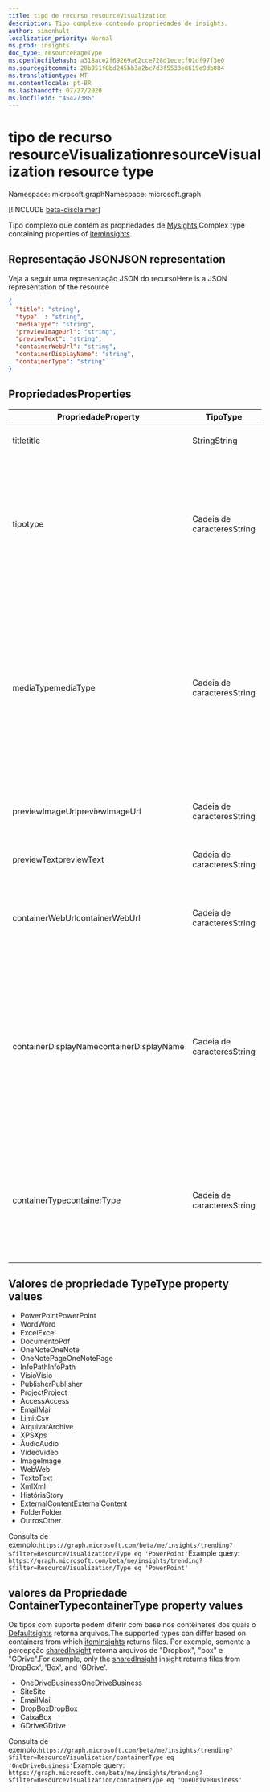 ```yaml
---
title: tipo de recurso resourceVisualization
description: Tipo complexo contendo propriedades de insights.
author: simonhult
localization_priority: Normal
ms.prod: insights
doc_type: resourcePageType
ms.openlocfilehash: a318ace2f69269a62cce728d1ececf01df97f3e0
ms.sourcegitcommit: 20b951f8bd245bb3a2bc7d3f5533e8619e9db084
ms.translationtype: MT
ms.contentlocale: pt-BR
ms.lasthandoff: 07/27/2020
ms.locfileid: "45427386"
---
```

# <a name="resourcevisualization-resource-type"></a><span data-ttu-id="faec3-103">tipo de recurso resourceVisualization</span><span class="sxs-lookup"><span data-stu-id="faec3-103">resourceVisualization resource type</span></span>

<span data-ttu-id="faec3-104">Namespace: microsoft.graph</span><span class="sxs-lookup"><span data-stu-id="faec3-104">Namespace: microsoft.graph</span></span>

[!INCLUDE [beta-disclaimer](../../includes/beta-disclaimer.md)]

<span data-ttu-id="faec3-105">Tipo complexo que contém as propriedades de [Mysights](iteminsights.md).</span><span class="sxs-lookup"><span data-stu-id="faec3-105">Complex type containing properties of [itemInsights](iteminsights.md).</span></span>

## <a name="json-representation"></a><span data-ttu-id="faec3-106">Representação JSON</span><span class="sxs-lookup"><span data-stu-id="faec3-106">JSON representation</span></span>

<span data-ttu-id="faec3-107">Veja a seguir uma representação JSON do recurso</span><span class="sxs-lookup"><span data-stu-id="faec3-107">Here is a JSON representation of the resource</span></span>

<!-- {
  "blockType": "resource",
  "optionalProperties": [
  ],  
  "@odata.type": "microsoft.graph.resourceVisualization"
}-->
```json
{
  "title": "string",
  "type"  : "string",
  "mediaType": "string",
  "previewImageUrl": "string",
  "previewText": "string",
  "containerWebUrl": "string",
  "containerDisplayName": "string",
  "containerType": "string"
}
```

## <a name="properties"></a><span data-ttu-id="faec3-108">Propriedades</span><span class="sxs-lookup"><span data-stu-id="faec3-108">Properties</span></span>

| <span data-ttu-id="faec3-109">Propriedade</span><span class="sxs-lookup"><span data-stu-id="faec3-109">Property</span></span>              | <span data-ttu-id="faec3-110">Tipo</span><span class="sxs-lookup"><span data-stu-id="faec3-110">Type</span></span>          | <span data-ttu-id="faec3-111">Descrição</span><span class="sxs-lookup"><span data-stu-id="faec3-111">Description</span></span>  |
| -------------         |---------------| -------------|
| <span data-ttu-id="faec3-112">title</span><span class="sxs-lookup"><span data-stu-id="faec3-112">title</span></span>                 | <span data-ttu-id="faec3-113">String</span><span class="sxs-lookup"><span data-stu-id="faec3-113">String</span></span>        | <span data-ttu-id="faec3-114">O texto do título do item.</span><span class="sxs-lookup"><span data-stu-id="faec3-114">The item's title text.</span></span>               |
| <span data-ttu-id="faec3-115">tipo</span><span class="sxs-lookup"><span data-stu-id="faec3-115">type</span></span>              | <span data-ttu-id="faec3-116">Cadeia de caracteres</span><span class="sxs-lookup"><span data-stu-id="faec3-116">String</span></span>        | <span data-ttu-id="faec3-117">O tipo de mídia do item.</span><span class="sxs-lookup"><span data-stu-id="faec3-117">The item's media type.</span></span> <span data-ttu-id="faec3-118">Pode ser usado para filtrar um arquivo específico com base em um tipo específico.</span><span class="sxs-lookup"><span data-stu-id="faec3-118">Can be used for filtering for a specific file based on a specific type.</span></span> <span data-ttu-id="faec3-119">Veja abaixo os tipos suportados.</span><span class="sxs-lookup"><span data-stu-id="faec3-119">See below for supported types.</span></span> |
| <span data-ttu-id="faec3-120">mediaType</span><span class="sxs-lookup"><span data-stu-id="faec3-120">mediaType</span></span>             | <span data-ttu-id="faec3-121">Cadeia de caracteres</span><span class="sxs-lookup"><span data-stu-id="faec3-121">String</span></span>        | <span data-ttu-id="faec3-122">O tipo de mídia do item.</span><span class="sxs-lookup"><span data-stu-id="faec3-122">The item's media type.</span></span> <span data-ttu-id="faec3-123">Pode ser usado para filtragem de um tipo específico de arquivo baseado em tipos MIME de mídias da IANA compatíveis.</span><span class="sxs-lookup"><span data-stu-id="faec3-123">Can be used for filtering for a specific type of file based on supported IANA Media Mime Types.</span></span> <span data-ttu-id="faec3-124">Observe que nem todos os tipos de MIME de mídia têm suporte.</span><span class="sxs-lookup"><span data-stu-id="faec3-124">Note that not all Media Mime Types are supported.</span></span> |
| <span data-ttu-id="faec3-125">previewImageUrl</span><span class="sxs-lookup"><span data-stu-id="faec3-125">previewImageUrl</span></span>       | <span data-ttu-id="faec3-126">Cadeia de caracteres</span><span class="sxs-lookup"><span data-stu-id="faec3-126">String</span></span>        | <span data-ttu-id="faec3-127">Uma URL que leva à imagem de visualização do item.</span><span class="sxs-lookup"><span data-stu-id="faec3-127">A URL leading to the preview image for the item.</span></span> |
| <span data-ttu-id="faec3-128">previewText</span><span class="sxs-lookup"><span data-stu-id="faec3-128">previewText</span></span>           | <span data-ttu-id="faec3-129">Cadeia de caracteres</span><span class="sxs-lookup"><span data-stu-id="faec3-129">String</span></span>        | <span data-ttu-id="faec3-130">Um texto de visualização para o item.</span><span class="sxs-lookup"><span data-stu-id="faec3-130">A preview text for the item.</span></span> |
| <span data-ttu-id="faec3-131">containerWebUrl</span><span class="sxs-lookup"><span data-stu-id="faec3-131">containerWebUrl</span></span>       | <span data-ttu-id="faec3-132">Cadeia de caracteres</span><span class="sxs-lookup"><span data-stu-id="faec3-132">String</span></span>        | <span data-ttu-id="faec3-133">Um caminho que conduz à pasta na qual o item está armazenado.</span><span class="sxs-lookup"><span data-stu-id="faec3-133">A path leading to the folder in which the item is stored.</span></span> |
| <span data-ttu-id="faec3-134">containerDisplayName</span><span class="sxs-lookup"><span data-stu-id="faec3-134">containerDisplayName</span></span>  | <span data-ttu-id="faec3-135">Cadeia de caracteres</span><span class="sxs-lookup"><span data-stu-id="faec3-135">String</span></span>        | <span data-ttu-id="faec3-136">Uma cadeia de caracteres que descreve onde o item é armazenado.</span><span class="sxs-lookup"><span data-stu-id="faec3-136">A string describing where the item is stored.</span></span> <span data-ttu-id="faec3-137">Por exemplo, o nome de um site do SharePoint ou o nome de usuário que identifica o proprietário do OneDrive que armazena o item.</span><span class="sxs-lookup"><span data-stu-id="faec3-137">For example, the name of a SharePoint site or the user name identifying the owner of the OneDrive storing the item.</span></span>  |
| <span data-ttu-id="faec3-138">containerType</span><span class="sxs-lookup"><span data-stu-id="faec3-138">containerType</span></span>         | <span data-ttu-id="faec3-139">Cadeia de caracteres</span><span class="sxs-lookup"><span data-stu-id="faec3-139">String</span></span> | <span data-ttu-id="faec3-140">Pode ser usado para filtragem pelo tipo de contêiner no qual o arquivo está armazenado.</span><span class="sxs-lookup"><span data-stu-id="faec3-140">Can be used for filtering by the type of container in which the file is stored.</span></span> <span data-ttu-id="faec3-141">Como site ou OneDriveBusiness.</span><span class="sxs-lookup"><span data-stu-id="faec3-141">Such as Site or OneDriveBusiness.</span></span>       |

## <a name="type-property-values"></a><span data-ttu-id="faec3-142">Valores de propriedade Type</span><span class="sxs-lookup"><span data-stu-id="faec3-142">Type property values</span></span>
-   <span data-ttu-id="faec3-143">PowerPoint</span><span class="sxs-lookup"><span data-stu-id="faec3-143">PowerPoint</span></span>
-   <span data-ttu-id="faec3-144">Word</span><span class="sxs-lookup"><span data-stu-id="faec3-144">Word</span></span>
-   <span data-ttu-id="faec3-145">Excel</span><span class="sxs-lookup"><span data-stu-id="faec3-145">Excel</span></span>
-   <span data-ttu-id="faec3-146">Documento</span><span class="sxs-lookup"><span data-stu-id="faec3-146">Pdf</span></span>
-   <span data-ttu-id="faec3-147">OneNote</span><span class="sxs-lookup"><span data-stu-id="faec3-147">OneNote</span></span>
-   <span data-ttu-id="faec3-148">OneNotePage</span><span class="sxs-lookup"><span data-stu-id="faec3-148">OneNotePage</span></span>
-   <span data-ttu-id="faec3-149">InfoPath</span><span class="sxs-lookup"><span data-stu-id="faec3-149">InfoPath</span></span>
-   <span data-ttu-id="faec3-150">Visio</span><span class="sxs-lookup"><span data-stu-id="faec3-150">Visio</span></span>
-   <span data-ttu-id="faec3-151">Publisher</span><span class="sxs-lookup"><span data-stu-id="faec3-151">Publisher</span></span>
-   <span data-ttu-id="faec3-152">Project</span><span class="sxs-lookup"><span data-stu-id="faec3-152">Project</span></span>
-   <span data-ttu-id="faec3-153">Access</span><span class="sxs-lookup"><span data-stu-id="faec3-153">Access</span></span>
-   <span data-ttu-id="faec3-154">Email</span><span class="sxs-lookup"><span data-stu-id="faec3-154">Mail</span></span>
-   <span data-ttu-id="faec3-155">Limit</span><span class="sxs-lookup"><span data-stu-id="faec3-155">Csv</span></span>
-   <span data-ttu-id="faec3-156">Arquivar</span><span class="sxs-lookup"><span data-stu-id="faec3-156">Archive</span></span>
-   <span data-ttu-id="faec3-157">XPS</span><span class="sxs-lookup"><span data-stu-id="faec3-157">Xps</span></span>
-   <span data-ttu-id="faec3-158">Áudio</span><span class="sxs-lookup"><span data-stu-id="faec3-158">Audio</span></span>
-   <span data-ttu-id="faec3-159">Vídeo</span><span class="sxs-lookup"><span data-stu-id="faec3-159">Video</span></span>
-   <span data-ttu-id="faec3-160">Image</span><span class="sxs-lookup"><span data-stu-id="faec3-160">Image</span></span>
-   <span data-ttu-id="faec3-161">Web</span><span class="sxs-lookup"><span data-stu-id="faec3-161">Web</span></span>
-   <span data-ttu-id="faec3-162">Texto</span><span class="sxs-lookup"><span data-stu-id="faec3-162">Text</span></span>
-   <span data-ttu-id="faec3-163">Xml</span><span class="sxs-lookup"><span data-stu-id="faec3-163">Xml</span></span>
-   <span data-ttu-id="faec3-164">História</span><span class="sxs-lookup"><span data-stu-id="faec3-164">Story</span></span>
-   <span data-ttu-id="faec3-165">ExternalContent</span><span class="sxs-lookup"><span data-stu-id="faec3-165">ExternalContent</span></span>
-   <span data-ttu-id="faec3-166">Folder</span><span class="sxs-lookup"><span data-stu-id="faec3-166">Folder</span></span>
-   <span data-ttu-id="faec3-167">Outros</span><span class="sxs-lookup"><span data-stu-id="faec3-167">Other</span></span>

<span data-ttu-id="faec3-168">Consulta de exemplo:`https://graph.microsoft.com/beta/me/insights/trending?$filter=ResourceVisualization/Type eq 'PowerPoint'`</span><span class="sxs-lookup"><span data-stu-id="faec3-168">Example query: `https://graph.microsoft.com/beta/me/insights/trending?$filter=ResourceVisualization/Type eq 'PowerPoint'`</span></span>

## <a name="containertype-property-values"></a><span data-ttu-id="faec3-169">valores da Propriedade ContainerType</span><span class="sxs-lookup"><span data-stu-id="faec3-169">containerType property values</span></span>
<span data-ttu-id="faec3-170">Os tipos com suporte podem diferir com base nos contêineres dos quais o [Defaultsights](iteminsights.md) retorna arquivos.</span><span class="sxs-lookup"><span data-stu-id="faec3-170">The supported types can differ based on containers from which [itemInsights](iteminsights.md) returns files.</span></span> <span data-ttu-id="faec3-171">Por exemplo, somente a percepção [sharedInsight](insights-shared.md) retorna arquivos de "Dropbox", "box" e "GDrive".</span><span class="sxs-lookup"><span data-stu-id="faec3-171">For example, only the [sharedInsight](insights-shared.md) insight returns files from 'DropBox', 'Box', and 'GDrive'.</span></span>

-   <span data-ttu-id="faec3-172">OneDriveBusiness</span><span class="sxs-lookup"><span data-stu-id="faec3-172">OneDriveBusiness</span></span>
-   <span data-ttu-id="faec3-173">Site</span><span class="sxs-lookup"><span data-stu-id="faec3-173">Site</span></span>
-   <span data-ttu-id="faec3-174">Email</span><span class="sxs-lookup"><span data-stu-id="faec3-174">Mail</span></span>
-   <span data-ttu-id="faec3-175">DropBox</span><span class="sxs-lookup"><span data-stu-id="faec3-175">DropBox</span></span>
-   <span data-ttu-id="faec3-176">Caixa</span><span class="sxs-lookup"><span data-stu-id="faec3-176">Box</span></span>
-   <span data-ttu-id="faec3-177">GDrive</span><span class="sxs-lookup"><span data-stu-id="faec3-177">GDrive</span></span>

<span data-ttu-id="faec3-178">Consulta de exemplo:`https://graph.microsoft.com/beta/me/insights/trending?$filter=ResourceVisualization/containerType eq 'OneDriveBusiness'`</span><span class="sxs-lookup"><span data-stu-id="faec3-178">Example query: `https://graph.microsoft.com/beta/me/insights/trending?$filter=ResourceVisualization/containerType eq 'OneDriveBusiness'`</span></span>
